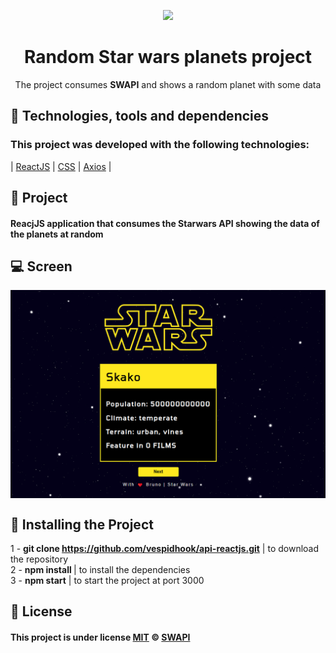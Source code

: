 <p align="center">
  <img  width="400" src="https://wallpapercave.com/wp/mSjF3lW.png">
</p>

<h1 align="center">Random Star wars planets project</h1>
<p align="center">The project consumes <strong>SWAPI</strong> and shows a random planet with some data</p>
<p align="center">

## :rocket: Technologies, tools and dependencies

### This project was developed with the following technologies:

| [ReactJS](https://reactjs.org/)
| [CSS](https://www.w3schools.com/css/)
| [Axios](https://github.com/axios/axios)
|

## :memo: Project

#### ReacjJS application that consumes the Starwars API showing the data of the planets at random

## :computer: Screen

<img align="center" src="./img/screen.png"></img>

## :round_pushpin: Installing the Project


1 - <strong>git clone https://github.com/vespidhook/api-reactjs.git</strong> | to download the repository <br/>
2 - <strong>npm install </strong> | to install the dependencies<br/>
3 - <strong>npm start</strong> | to start the project at port 3000<br/>

## :memo: License

#### This project is under license [MIT](./LICENSE) &copy; [SWAPI](https://swapi.co/)
